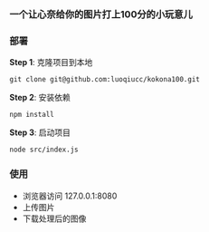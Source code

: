 ### 一个让心奈给你的图片打上100分的小玩意儿

### 部署
**Step 1**: 克隆项目到本地
```shell
git clone git@github.com:luoqiucc/kokona100.git
```

**Step 2**: 安装依赖
```shell
npm install
```

**Step 3**: 启动项目
```shell
node src/index.js
```

### 使用
- 浏览器访问 127.0.0.1:8080
- 上传图片
- 下载处理后的图像
